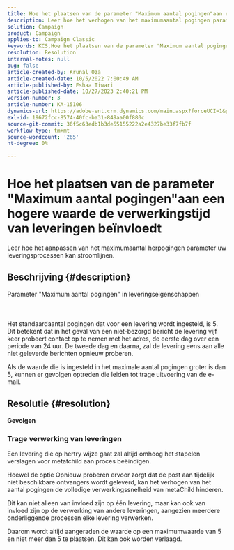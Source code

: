 ```yaml
---
title: Hoe het plaatsen van de parameter "Maximum aantal pogingen"aan een hogere waarde de verwerkingstijd van leveringen beïnvloedt
description: Leer hoe het verhogen van het maximumaantal pogingen parameter van invloed is op de leveringstijd.
solution: Campaign
product: Campaign
applies-to: Campaign Classic
keywords: KCS,Hoe het plaatsen van de parameter "Maximum aantal pogingen"aan een hogere waarde beïnvloedt de verwerkingstijd van leveringen
resolution: Resolution
internal-notes: null
bug: false
article-created-by: Krunal Oza
article-created-date: 10/5/2022 7:00:49 AM
article-published-by: Eshaa Tiwari
article-published-date: 10/27/2023 2:40:21 PM
version-number: 3
article-number: KA-15106
dynamics-url: https://adobe-ent.crm.dynamics.com/main.aspx?forceUCI=1&pagetype=entityrecord&etn=knowledgearticle&id=601fc96c-7b44-ed11-bba2-002248086a27
exl-id: 19672fcc-8574-40fc-ba31-849aa00f880c
source-git-commit: 36f5c63edb1b3de55155222a2e4327be33f7fb7f
workflow-type: tm+mt
source-wordcount: '265'
ht-degree: 0%

---
```


# Hoe het plaatsen van de parameter &quot;Maximum aantal pogingen&quot;aan een hogere waarde de verwerkingstijd van leveringen beïnvloedt


Leer hoe het aanpassen van het maximumaantal herpogingen parameter uw leveringsprocessen kan stroomlijnen.

## Beschrijving {#description}

Parameter &quot;Maximum aantal pogingen&quot; in leveringseigenschappen<br><br><br><br>
Het standaardaantal pogingen dat voor een levering wordt ingesteld, is 5. Dit betekent dat in het geval van een niet-bezorgd bericht de levering vijf keer probeert contact op te nemen met het adres, de eerste dag over een periode van 24 uur. De tweede dag en daarna, zal de levering eens aan alle niet geleverde berichten opnieuw proberen.



Als de waarde die is ingesteld in het maximale aantal pogingen groter is dan 5, kunnen er gevolgen optreden die leiden tot trage uitvoering van de e-mail.


## Resolutie {#resolution}

<b>Gevolgen</b>


### Trage verwerking van leveringen



Een levering die op hertry wijze gaat zal altijd omhoog het stapelen verslagen voor metatchild aan proces beëindigen.

Hoewel de optie Opnieuw proberen ervoor zorgt dat de post aan tijdelijk niet beschikbare ontvangers wordt geleverd, kan het verhogen van het aantal pogingen de volledige verwerkingssnelheid van metaChild hinderen.

Dit kan niet alleen van invloed zijn op één levering, maar kan ook van invloed zijn op de verwerking van andere leveringen, aangezien meerdere onderliggende processen elke levering verwerken.



Daarom wordt altijd aangeraden de waarde op een maximumwaarde van 5 en niet meer dan 5 te plaatsen. Dit kan ook worden verlaagd.
